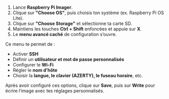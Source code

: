 1. Lance **Raspberry Pi Imager**.
2. Clique sur **"Choose OS"**, puis choisis ton système (ex. Raspberry Pi OS Lite).
3. Clique sur **"Choose Storage"** et sélectionne ta carte SD.
4. Maintiens les touches **Ctrl + Shift** enfoncées et appuie sur **X**.
5. Le **menu avancé caché** de configuration s’ouvre.

Ce menu te permet de :
- Activer **SSH**
- Définir un **utilisateur et mot de passe personnalisés**
- Configurer le **Wi-Fi**
- Régler le **nom d’hôte**
- Choisir la **langue, le clavier (AZERTY), le fuseau horaire**, etc.

Après avoir configuré ces options, clique sur **Save**, puis sur **Write** pour écrire l’image avec tes réglages personnalisés.
